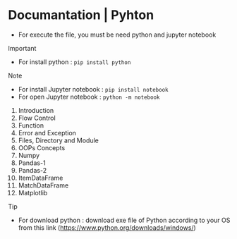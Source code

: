 # Documantation | Pyhton

- For execute the file, you must be need python and jupyter notebook

> [!IMPORTANT]
> - For install python : `pip install python`

> [!NOTE]
> - For install Jupyter notebook : `pip install notebook`
> - For open Jupyter notebook : `python -m notebook`

1. Introduction
2. Flow Control
3. Function
4. Error and Exception
5. Files, Directory and Module
6. OOPs Concepts
7. Numpy
8. Pandas-1
9. Pandas-2
10. ItemDataFrame
11. MatchDataFrame
12. Matplotlib

> [!TIP]
> - For download python : download exe file of Python according to your OS from this link (https://www.python.org/downloads/windows/)
